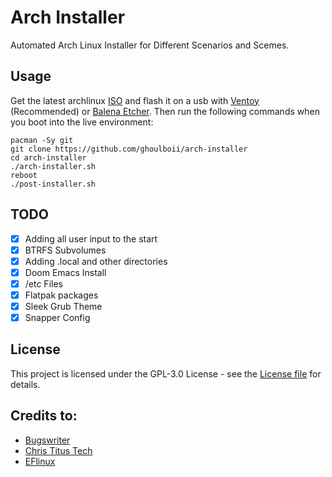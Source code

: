 # Arch Installer 

Automated Arch Linux Installer for Different Scenarios and Scemes.

## Usage

Get the latest archlinux [ISO](https://archlinux.org/download/) and flash it on a usb with [Ventoy](https://github.com/ventoy/Ventoy) (Recommended) or [Balena Etcher](https://github.com/balena-io/etcher). Then run the following commands when you boot into the live environment:
```
pacman -Sy git
git clone https://github.com/ghoulboii/arch-installer
cd arch-installer
./arch-installer.sh
reboot
./post-installer.sh
```

## TODO

- [x] Adding all user input to the start
- [x] BTRFS Subvolumes
- [x] Adding .local and other directories
- [x] Doom Emacs Install
- [x] /etc Files
- [x] Flatpak packages
- [x] Sleek Grub Theme
- [x] Snapper Config

## License 

This project is licensed under the GPL-3.0 License - see the [License file](LICENSE) for details.

## Credits to:

- [Bugswriter](https://github.com/Bugswriter/arch-linux-magic)
- [Chris Titus Tech](https://github.com/ChrisTitusTech/ArchTitus)
- [EFlinux](https://gitlab.com/eflinux/arch-basic)
